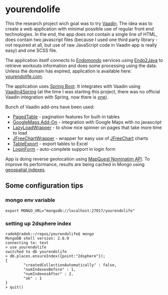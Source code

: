 # yourendolife
This the research project wich goal was to try [Vaadin](http://vaadin.com).
The idea was to create a web application with minimal possible use of regular front end technologies.
In the end, the app does not contain a single line of HTML, does contain two javascript files (because I used one third party library - not required at all, but use of raw JavaScript code in Vaadin app is really easy) and one SCSS file.

The application itself connects to [Endomondo](http://endomondo.com) services using [Endo2Java](https://github.com/MoOmEeN/endo2java) to retrieve workouts information and does some processing using the data. Unless the domain has expired, application is available here: [yourendolife.com](https://yourendolife.com).

The application uses [Spring Boot](http://projects.spring.io/spring-boot/). It integrates with Vaadin using [Vaadin4Spring](https://github.com/peholmst/vaadin4spring) (at the time I was starting this project, there was no official Vaadin integration with Spring, now there is [one](https://github.com/vaadin/spring)).

Bunch of Vaadin add-ons have been used:
* [PagedTable](https://vaadin.com/directory#!addon/pagedtable) - pagination features for built-in tables
* [GoogleMaps Add-On](https://vaadin.com/directory#!addon/googlemaps-add-on) - integration with Google Maps with no javascript
* [LazyLoadWrapper](https://vaadin.com/directory#!addon/lazyloadwrapper) - to show nice spinner on pages that take more time to load
* [JFreeChartWrapper](https://vaadin.com/directory#!addon/jfreechart-wrapper-for-vaadin) - wrapper for easy use of 
[JFreeChart](http://www.jfree.org/jfreechart/) charts
* [TableExport](https://vaadin.com/directory#!addon/tableexport) - export tables to Excel
* [LoginForm](https://vaadin.com/directory#!addon/loginform) - auto-complete support in login form

App is doing reverse geolocation using [MapQuest Nominatim API](http://open.mapquestapi.com/nominatim/). To improve its performance, results are being cached in Mongo using [geospatial indexes](http://docs.mongodb.org/manual/core/geospatial-indexes/).

## Some configuration tips
### mongo env variable
```
export MONGO_URL="mongodb://localhost:27017/yourendolife"
```
### setting up 2dsphere index
```
radek@radek:~/repos/yourendolife$ mongo
MongoDB shell version: 2.6.9
connecting to: test
> use yourendolife
switched to db yourendolife
> db.places.ensureIndex({point:"2dsphere"});
{
        "createdCollectionAutomatically" : false,
        "numIndexesBefore" : 1,
        "numIndexesAfter" : 2,
        "ok" : 1
}
> quit()
```
